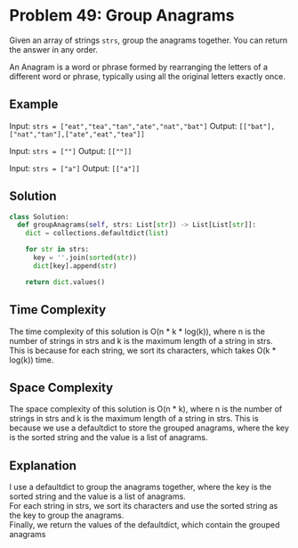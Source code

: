 # Problem 49: Group Anagrams

Given an array of strings `strs`, group the anagrams together. You can return the answer in any order.

An Anagram is a word or phrase formed by rearranging the letters of a different word or phrase, typically using all the original letters exactly once.

## Example

Input: `strs = ["eat","tea","tan","ate","nat","bat"]`
Output: `[["bat"],["nat","tan"],["ate","eat","tea"]]`

Input: `strs = [""]`
Output: `[[""]]`

Input: `strs = ["a"]`
Output: `[["a"]]`

## Solution

```python
class Solution:
  def groupAnagrams(self, strs: List[str]) -> List[List[str]]:
    dict = collections.defaultdict(list)

    for str in strs:
      key = ''.join(sorted(str))
      dict[key].append(str)

    return dict.values()
```
<h2>Time Complexity</h2>

The time complexity of this solution is O(n * k * log(k)), where n is the number of strings in strs and k is the maximum length of a string in strs. This is because for each string, we sort its characters, which takes O(k * log(k)) time.

<h2>Space Complexity</h2>

The space complexity of this solution is O(n * k), where n is the number of strings in strs and k is the maximum length of a string in strs. This is because we use a defaultdict to store the grouped anagrams, where the key is the sorted string and the value is a list of anagrams.

<h2>Explanation</h2>

I use a defaultdict to group the anagrams together, where the key is the sorted string and the value is a list of anagrams.<br>
For each string in strs, we sort its characters and use the sorted string as the key to group the anagrams.<br>
Finally, we return the values of the defaultdict, which contain the grouped anagrams
